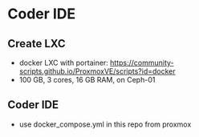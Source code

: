 # Coder IDE

## Create LXC
- docker LXC with portainer: https://community-scripts.github.io/ProxmoxVE/scripts?id=docker
- 100 GB, 3 cores, 16 GB RAM, on Ceph-01

## Coder IDE
- use docker_compose.yml in this repo from proxmox

